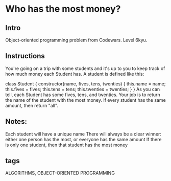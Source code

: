 # Who has the most money?

## Intro

Object-oriented programming problem from Codewars. Level 6kyu.

## Instructions

You're going on a trip with some students and it's up to you to keep track of how much money each Student has. A student is defined like this:

class Student {
constructor(name, fives, tens, twenties) {
this.name = name;
this.fives = fives;
this.tens = tens;
this.twenties = twenties;
}
}
As you can tell, each Student has some fives, tens, and twenties. Your job is to return the name of the student with the most money. If every student has the same amount, then return "all".

## Notes:

Each student will have a unique name
There will always be a clear winner: either one person has the most, or everyone has the same amount
If there is only one student, then that student has the most money

## tags

ALGORITHMS, OBJECT-ORIENTED PROGRAMMING
